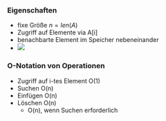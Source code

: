 ### Eigenschaften
+ fixe Größe $n=len(A)$
+ Zugriff auf Elemente via A[i]
+ benachbarte Element im Speicher nebeneinander
+ ![](../../../z_images/Pasted%20image%2020221016133104.png)

### O-Notation von Operationen
+ Zugriff auf i-tes Element O(1)
+ Suchen O(n)
+ Einfügen O(n)
+ Löschen O(n)
	+ O(n), wenn Suchen erforderlich